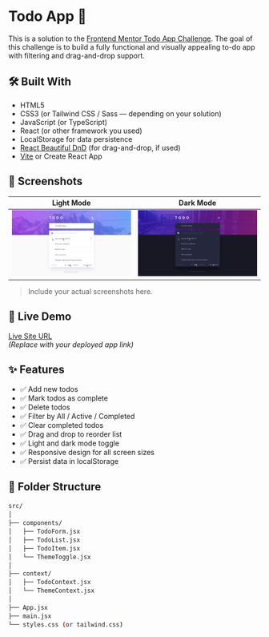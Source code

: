 # Todo App 📝

This is a solution to the [Frontend Mentor Todo App Challenge](https://www.frontendmentor.io/challenges/todo-app-Su1_KokOW). The goal of this challenge is to build a fully functional and visually appealing to-do app with filtering and drag-and-drop support.

## 🛠️ Built With

- HTML5
- CSS3 (or Tailwind CSS / Sass — depending on your solution)
- JavaScript (or TypeScript)
- React (or other framework you used)
- LocalStorage for data persistence
- [React Beautiful DnD](https://github.com/atlassian/react-beautiful-dnd) (for drag-and-drop, if used)
- [Vite](https://vitejs.dev/) or Create React App

## 📸 Screenshots

| Light Mode | Dark Mode |
|------------|-----------|
| ![Light Screenshot](./design/active-states-light.jpg) | ![Dark Screenshot](./design/active-states-dark.jpg) |

> Include your actual screenshots here.

## 🚀 Live Demo

[Live Site URL](https://your-deployment-url.vercel.app)  
*(Replace with your deployed app link)*

## ✨ Features

- ✅ Add new todos
- ✅ Mark todos as complete
- ✅ Delete todos
- ✅ Filter by All / Active / Completed
- ✅ Clear completed todos
- ✅ Drag and drop to reorder list
- ✅ Light and dark mode toggle
- ✅ Responsive design for all screen sizes
- ✅ Persist data in localStorage

## 📁 Folder Structure

```bash
src/
│
├── components/
│   ├── TodoForm.jsx
│   ├── TodoList.jsx
│   ├── TodoItem.jsx
│   └── ThemeToggle.jsx
│
├── context/
│   ├── TodoContext.jsx
│   └── ThemeContext.jsx
│
├── App.jsx
├── main.jsx
└── styles.css (or tailwind.css)
